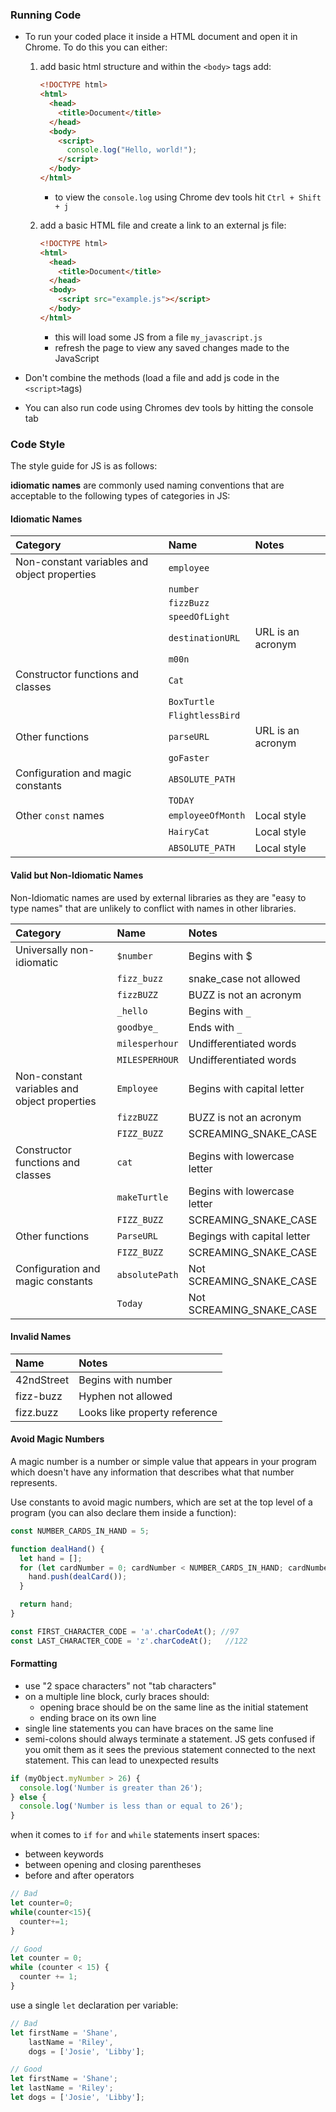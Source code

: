 ### Running Code

- To run your coded place it inside a HTML document and open it in Chrome. To do this you can either:

  1. add basic html structure and within the `<body>` tags add:

     ```html
     <!DOCTYPE html>
     <html>
       <head>
         <title>Document</title>
       </head>
       <body>
         <script>
           console.log("Hello, world!");
         </script>
       </body>
     </html>
     ```

     - to view the `console.log` using Chrome dev tools hit `Ctrl + Shift + j`

  2. add a basic HTML file and create a link to an external js file:

     ```html
     <!DOCTYPE html>
     <html>
       <head>
         <title>Document</title>
       </head>
       <body>
         <script src="example.js"></script>
       </body>
     </html>
     ```
     
     - this will load some JS from a file `my_javascript.js`
     - refresh the page to view any saved changes made to the JavaScript 

- Don't combine the methods (load a file and add js code in the `<script>`tags)

- You can also run code using Chromes dev tools by hitting the console tab

### Code Style

The style guide for JS is as follows:

**idiomatic names** are commonly used naming conventions that are acceptable to the following types of categories in JS:

#### Idiomatic Names

| Category                                     | Name              | Notes             |
| :------------------------------------------- | :---------------- | :---------------- |
| Non-constant variables and object properties | `employee`        |                   |
|                                              | `number`          |                   |
|                                              | `fizzBuzz`        |                   |
|                                              | `speedOfLight`    |                   |
|                                              | `destinationURL`  | URL is an acronym |
|                                              | `m00n`            |                   |
| Constructor functions and classes            | `Cat`             |                   |
|                                              | `BoxTurtle`       |                   |
|                                              | `FlightlessBird`  |                   |
| Other functions                              | `parseURL`        | URL is an acronym |
|                                              | `goFaster`        |                   |
| Configuration and magic constants            | `ABSOLUTE_PATH`   |                   |
|                                              | `TODAY`           |                   |
| Other `const` names                          | `employeeOfMonth` | Local style       |
|                                              | `HairyCat`        | Local style       |
|                                              | `ABSOLUTE_PATH`   | Local style       |

#### Valid but Non-Idiomatic Names

Non-Idiomatic names are used by external libraries as they are "easy to type names" that are unlikely to conflict with names in other libraries.

| Category                                     | Name           | Notes                        |
| :------------------------------------------- | :------------- | :--------------------------- |
| Universally non-idiomatic                    | `$number`      | Begins with $                |
|                                              | `fizz_buzz`    | snake_case not allowed       |
|                                              | `fizzBUZZ`     | BUZZ is not an acronym       |
|                                              | `_hello`       | Begins with `_`              |
|                                              | `goodbye_`     | Ends with `_`                |
|                                              | `milesperhour` | Undifferentiated words       |
|                                              | `MILESPERHOUR` | Undifferentiated words       |
| Non-constant variables and object properties | `Employee`     | Begins with capital letter   |
|                                              | `fizzBUZZ`     | BUZZ is not an acronym       |
|                                              | `FIZZ_BUZZ`    | SCREAMING_SNAKE_CASE         |
| Constructor functions and classes            | `cat`          | Begins with lowercase letter |
|                                              | `makeTurtle`   | Begins with lowercase letter |
|                                              | `FIZZ_BUZZ`    | SCREAMING_SNAKE_CASE         |
| Other functions                              | `ParseURL`     | Begings with capital letter  |
|                                              | `FIZZ_BUZZ`    | SCREAMING_SNAKE_CASE         |
| Configuration and magic constants            | `absolutePath` | Not SCREAMING_SNAKE_CASE     |
|                                              | `Today`        | Not SCREAMING_SNAKE_CASE     |

#### Invalid Names

| Name       | Notes                         |
| :--------- | :---------------------------- |
| 42ndStreet | Begins with number            |
| fizz-buzz  | Hyphen not allowed            |
| fizz.buzz  | Looks like property reference |

#### Avoid Magic Numbers

A magic number is a number or simple value that appears in your program which doesn't have any information that describes what that number represents. 

Use constants to avoid magic numbers, which are set at the top level of a program (you can also declare them inside a function):

```js
const NUMBER_CARDS_IN_HAND = 5;

function dealHand() {
  let hand = [];
  for (let cardNumber = 0; cardNumber < NUMBER_CARDS_IN_HAND; cardNumber += 1) {
    hand.push(dealCard());
  }

  return hand;
}
```

```js
const FIRST_CHARACTER_CODE = 'a'.charCodeAt(); //97
const LAST_CHARACTER_CODE = 'z'.charCodeAt();	//122
```

#### Formatting

- use "2 space characters" not "tab characters"
- on a multiple line block, curly braces should:
  - opening brace should be on the same line as the initial statement
  - ending brace on its own line
- single line statements you can have braces on the same line
- semi-colons should always terminate a statement. JS gets confused if you omit them as it sees the previous statement connected to the next statement. This can lead to unexpected results

```js
if (myObject.myNumber > 26) {
  console.log('Number is greater than 26');
} else {
  console.log('Number is less than or equal to 26');
}
```

when it comes to `if` `for` and `while` statements insert spaces:

- between keywords
- between opening and closing parentheses
- before and after operators

```js
// Bad
let counter=0;
while(counter<15){
  counter+=1;
}

// Good
let counter = 0;
while (counter < 15) {
  counter += 1;
}
```

use a single `let` declaration per variable:

```js
// Bad
let firstName = 'Shane',
    lastName = 'Riley',
    dogs = ['Josie', 'Libby'];

// Good
let firstName = 'Shane';
let lastName = 'Riley';
let dogs = ['Josie', 'Libby'];
```
